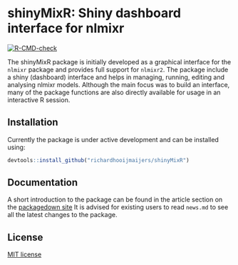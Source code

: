 # shinyMixR: Shiny dashboard interface for nlmixr

<!-- badges: start -->
[![R-CMD-check](https://github.com/richardhooijmaijers/shinyMixR/actions/workflows/R-CMD-check.yaml/badge.svg)](https://github.com/richardhooijmaijers/shinyMixR/actions/workflows/R-CMD-check.yaml)
<!-- badges: end -->

The shinyMixR package is initially developed as a graphical interface for the `nlmixr` package and provides full support for `nlmixr2`.
The package include a shiny (dashboard) interface and helps in managing, running, editing and analysing nlmixr models.
Although the main focus was to build an interface, many of the package functions are also directly available for usage in an interactive R session.

## Installation

Currently the package is under active development and can be installed using:

```R
devtools::install_github("richardhooijmaijers/shinyMixR")
```

## Documentation

A short introduction to the package can be found in the article section on the [packagedown site](https://richardhooijmaijers.github.io/shinyMixR/index.html)
It is advised for existing users to read `news.md` to see all the latest changes to the package.

## License

[MIT license](http://opensource.org/licenses/MIT)
